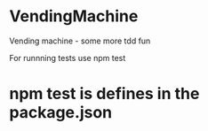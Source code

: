 # VendingMachine
Vending machine - some more tdd fun

For runnning tests use
npm test
# npm test is defines in the package.json
